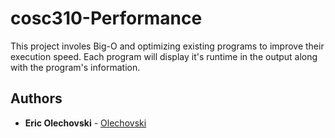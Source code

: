 # cosc310-Performance

This project involes Big-O and optimizing existing programs to improve their execution speed.
Each program will display it's runtime in the output along with the program's information.

## Authors

* **Eric Olechovski** - [Olechovski](https://github.com/Olechovski)

